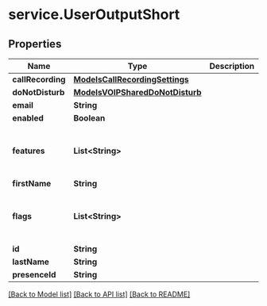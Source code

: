 # service.UserOutputShort

## Properties
Name | Type | Description | Notes
------------ | ------------- | ------------- | -------------
**callRecording** | [**ModelsCallRecordingSettings**](ModelsCallRecordingSettings.md) |  | [optional] 
**doNotDisturb** | [**ModelsVOIPSharedDoNotDisturb**](ModelsVOIPSharedDoNotDisturb.md) |  | [optional] 
**email** | **String** |  | [optional] 
**enabled** | **Boolean** |  | [optional] 
**features** | **List&lt;String&gt;** |  | [optional] [default to new ArrayList<>()]
**firstName** | **String** |  | [optional] 
**flags** | **List&lt;String&gt;** |  | [optional] [default to new ArrayList<>()]
**id** | **String** |  | [optional] 
**lastName** | **String** |  | [optional] 
**presenceId** | **String** |  | [optional] 

[[Back to Model list]](../README.md#documentation-for-models) [[Back to API list]](../README.md#documentation-for-api-endpoints) [[Back to README]](../README.md)


